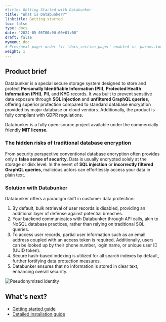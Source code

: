 ```yaml
---
#title: Getting Started with Databunker
title: "What is Databunker?"
linktitle: Getting started
toc: false
type: docs
date: "2024-05-05T00:00:00+01:00"
draft: false
mymenu: doc
# Prev/next pager order (if `docs_section_pager` enabled in `params.toml`)
weight: 1
---
```

## Product brief

Databunker is a special secure storage system designed to store and protect **Personally Identifiable Information (PII)**, **Protected Health Information (PHI)**, **PII**, and **KYC** records. It was built to prevent sensitive data exposure through **SQL injection** and **unfiltered GraphQL queries**, offering superior protection compared to standard database encryption provided by major database or cloud vendors. Additionally, the product is fully compliant with GDPR regulations.

Databunker is a fully open-source project available under the commercially friendly **MIT license**.

### The hidden risks of traditional database encryption

From security perspective conventional database encryption often provides only a **false sense of security**. Data is usually encrypted solely at the storage or disk level. In the event of **SQL injection** or **incorrectly filtered GraphQL queries**, malicious actors can effortlessly access your data in plain text.

### Solution with Databunker
Databunker offers a paradigm shift in customer data protection:
1. By default, bulk retrieval of user records is disabled, providing an additional layer of defense against potential breaches.
2. Your backend communicates with Databunker through API calls, akin to NoSQL database practices, rather than relying on traditional SQL queries.
3. To access user records, partial user information such as an email address coupled with an access token is required. Additionally, users can be looked up by their phone number, login name, or unique user ID (UUID token).
4. Secure hash-based indexing is utilized for all search indexes by default, further fortifying data protection measures.
5. Databunker ensures that no information is stored in clear text, enhancing overall security.

![Pseudonymized identity](/img/pseudonymized-identity.png)

## What's next?
- [Getting started guide](/doc/start/)
- [Detailed installation guide](/doc/install/)
